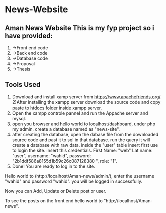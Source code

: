 # News-Website
Aman News Website
This is my fyp project so i have provided:
---
1) ->Front end code
2) ->Back end code
3) ->Database code
4) ->Proposal
5) ->Thesis

Tools Used
-

1) Download and install xamp server from https://www.apachefriends.org/
2)After installing the xampp server download the source code and copy paste to htdocs folder inside xampp server.
3) Open the xampp controle pannel and run the Appache server and mysql.
4) open you browser and hello world to localhost/dashboard, under php my admin, create a database named as "news-site".
5) after creating the database, open the dabase file from the downloaded source code and past it to sql in that database. run the query it will create a database with raw data. inside the "user" table insert first use to login the site. insert this credentials. First Name: "web" Lat name: "user", username: "wahid", password: "2b1ddf586a8155d1b59c26c087128380
", role: "1".
5) Done! You are ready to log in to the site.


Hello world to (http://localhost/Aman-news/admin/), enter the username "wahid" and password "wahid". you will be logged in successfully.

Now you can Add, Update or Delete post or user.

To see the posts on the front end hello world to "http://localhost/Aman-news".
